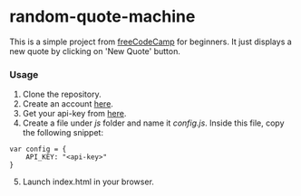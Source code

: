 # random-quote-machine
This is a simple project from [freeCodeCamp](https://www.freecodecamp.com/challenges/build-a-random-quote-machine) for beginners. It just displays a new quote by clicking on 'New Quote' button.

### Usage
1. Clone the repository. 
2. Create an account [here](https://market.mashape.com/). 
3. Get your api-key from [here](https://market.mashape.com/andruxnet/random-famous-quotes). 
4. Create a file under *js* folder and name it *config.js*. Inside this file, copy the following snippet:
```
var config = {
    API_KEY: "<api-key>"
}
```
5. Launch index.html in your browser.
